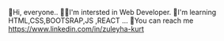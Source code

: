 👋Hi, everyone..
💁‍♀️I'm intersted in Web Developer.
🎈I'm learning HTML,CSS,BOOTSRAP,JS ,REACT ...
🎨You can reach me https://www.linkedin.com/in/zuleyha-kurt

